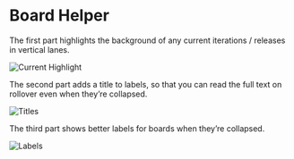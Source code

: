 Board Helper
========================

The first part highlights the background of any current iterations / releases in vertical lanes.

![Current Highlight](https://raw.github.com/TargetProcess/User-Contributed-Mashups/master/BoardHelper/highlight.png)

The second part adds a title to labels, so that you can read the full text on rollover even when they’re collapsed.

![Titles](https://raw.github.com/TargetProcess/User-Contributed-Mashups/master/BoardHelper/tooltip.png)

The third part shows better labels for boards when they’re collapsed.

![Labels](https://raw.github.com/TargetProcess/User-Contributed-Mashups/master/BoardHelper/leftmenu.png)
